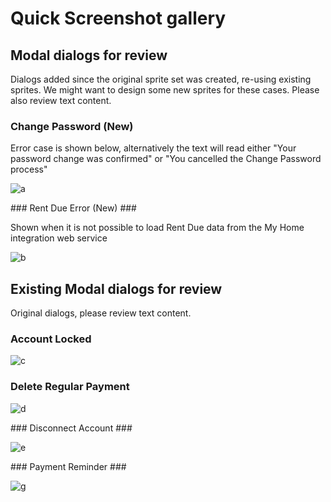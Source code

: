 # Quick Screenshot gallery #

## Modal dialogs for review ##

Dialogs added since the original sprite set was created, re-using existing sprites. We might want to design some new sprites for these cases. Please also review text content.

### Change Password (New) ###

Error case is shown below, alternatively the text will read either "Your password change was confirmed" or "You cancelled the Change Password process"

![a](https://nickplennox.github.io/assets/modals/286px/change-password.jpg)

### Rent Due Error (New) ###

Shown when it is not possible to load Rent Due data from the My Home integration web service

![b](https://nickplennox.github.io/assets/modals/286px/api-down-4.jpg)

## Existing Modal dialogs for review ##

Original dialogs, please review text content.

### Account Locked ###

![c](https://nickplennox.github.io/assets/modals/286px/account-locked-2.jpg)

### Delete Regular Payment ###

![d](https://nickplennox.github.io/assets/modals/286px/delete-payment-3.jpg)

### Disconnect Account ###

![e](https://nickplennox.github.io/assets/modals/286px/disconnect-2.jpg)

### Payment Reminder ###

![g](https://nickplennox.github.io/assets/modals/286px/payment-reminder-3.jpg)
